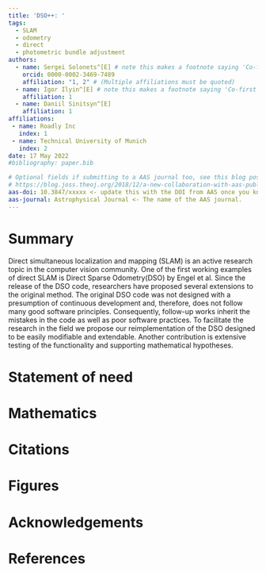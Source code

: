 ```yaml
---
title: 'DSO++: '
tags:
  - SLAM
  - odometry
  - direct
  - photometric bundle adjustment
authors:
  - name: Sergei Solonets^[E] # note this makes a footnote saying 'Co-first author'
    orcid: 0000-0002-3469-7489
    affiliation: "1, 2" # (Multiple affiliations must be quoted)
  - name: Igor Ilyin^[E] # note this makes a footnote saying 'Co-first author'
    affiliation: 1
  - name: Daniil Sinitsyn^[E]
    affiliation: 1
affiliations:
 - name: Roadly Inc
   index: 1
 - name: Technical University of Munich
   index: 2
date: 17 May 2022
#bibliography: paper.bib

# Optional fields if submitting to a AAS journal too, see this blog post:
# https://blog.joss.theoj.org/2018/12/a-new-collaboration-with-aas-publishing
aas-doi: 10.3847/xxxxx <- update this with the DOI from AAS once you know it.
aas-journal: Astrophysical Journal <- The name of the AAS journal.
---
```


# Summary

Direct simultaneous localization and mapping (SLAM) is an active research topic in the computer vision community. One of the first working examples of direct SLAM is Direct Sparse Odometry(DSO) by Engel et al. Since the release of the DSO code, researchers have proposed several extensions to the original method. The original DSO code was not designed with a presumption of continuous development and, therefore, does not follow many good software principles. Consequently, follow-up works inherit the mistakes in the code as well as poor software practices. To facilitate the research in the field we propose our reimplementation of the DSO designed to be easily modifiable and extendable. Another contribution is extensive testing of the functionality and supporting mathematical hypotheses.   


# Statement of need


# Mathematics


# Citations


# Figures


# Acknowledgements


# References
